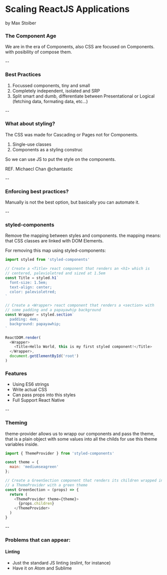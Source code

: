 # Scaling ReactJS Applications
by Max Stoiber

### The Component Age

We are in the era of Components, also CSS are focused on Components.
with posibility of compose them.

--

### Best Practices

1. Focussed components, tiny and small
2. Completely independent, isolated and SRP
3. Split smart and dumb, differentiate between Presentational or Logical (fetching data, formating data, etc...)

--

### What about styling?

The CSS was made for Cascading or Pages not for Components.

1. Single-use classes
2. Components as a styling construc

So we can use JS to put the style on the components.

REF. Michaecl Chan @chantastic

--

### Enforcing best practices?

Manually is not the best option, but basically you can automate it.

--

### styled-components

Remove the mapping between styles and components.
the mapping means: that CSS classes are linked with DOM Elements.

For removing this map using styled-components:

```js
import styled from 'styled-components'

// Create a <Title> react component that renders an <h1> which is
// centered, palevioletred and sized at 1.5em
const Title = styled.h1`
  font-size: 1.5em;
  text-align: center;
  color: palevioletred;
`

// Create a <Wrapper> react component that renders a <section> with
// some padding and a papayawhip background
const Wrapper = styled.section`
  padding: 4em;
  background: papayawhip;
`

ReactDOM.render(
  <Wrapper>
    <Title>Hello World, this is my first styled component!</Title>
  </Wrapper>,
  document.getElementById('root')
)

```

### Features

- Using ES6 strings
- Write actual CSS
- Can pass props into this styles
- Full Support React Native

--

### Theming

theme-provider allows us to wrapp our components and pass the theme,
that is a plain object with some values into all the childs for use this
theme variables inside.

```js
import { ThemeProvider } from 'styled-components'

const theme = {
  main: 'mediumseagreen'
};

// Create a GreenSection component that renders its children wrapped in
// a ThemeProvider with a green theme
const GreenSection = (props) => {
  return (
    <ThemeProvider theme={theme}>
      {props.children}
    </ThemeProvider>
  )
}
```

--

### Problems that can appear:
#### Linting

- Just the standard JS linting (eslint, for instance)
- Have it on Atom and Sublime

